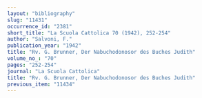 ```yaml
---
layout: "bibliography"
slug: "11431"
occurrence_id: "2381"
short_title: "La Scuola Cattolica 70 (1942), 252-254"
author: "Salvoni, F."
publication_year: "1942"
title: "Rv. G. Brunner, Der Nabuchodonosor des Buches Judith"
volume_no_: "70"
pages: "252-254"
journal: "La Scuola Cattolica"
title: "Rv. G. Brunner, Der Nabuchodonosor des Buches Judith"
previous_item: "11434"
---
```


